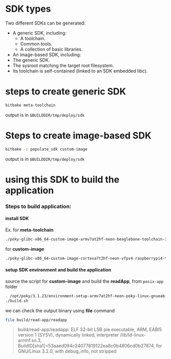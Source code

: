 # SDK types

Two different SDKs can be generated:

- A generic SDK, including:
  - A toolchain.
  - Common tools.
  - A collection of basic libraries.
-  An image-based SDK, including:
  - The generic SDK.
  - The sysroot matching the target root filesystem.
  - Its toolchain is self-contained (linked to an SDK embedded libc).

# steps to create generic SDK 

```sh
bitbake meta-toolchain
```

output is in `$BUILDDIR/tmp/deploy/sdk`

# Steps to create image-based SDK

```sh
bitbake -c populate_sdk custom-image
```

output is in `$BUILDDIR/tmp/deploy/sdk`







# using this SDK to build the application

### Steps to build application:

#### install SDK

Ex. for **meta-toolchain**

```sh
./poky-glibc-x86_64-custom-image-armv7at2hf-neon-beaglebone-toolchain-3.1.23.sh
```

for **custom-image**

```sh
./poky-glibc-x86_64-custom-image-cortexa7t2hf-neon-vfpv4-raspberrypi4-toolchain-3.1.23.sh
```

#### setup SDK environment and build the application

source the script for **custom-image** and build the **readApp**, from `posix-app` folder

```sh
. /opt/poky/3.1.23/environment-setup-armv7at2hf-neon-poky-linux-gnueabi
./build.sh
```

we can check the output binary using **file** command

```sh
file build/read-app/readapp
```

> build/read-app/readapp: ELF 32-bit LSB pie executable, ARM, EABI5 version 1 (SYSV), dynamically linked, interpreter /lib/ld-linux-armhf.so.3, BuildID[sha1]=53aaed094c24077819122ea8c0b4806cd0b27874, for GNU/Linux 3.2.0, with debug_info, not stripped

